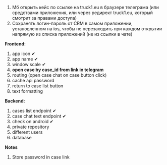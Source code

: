 1. Мб открыть кейс по ссылке на truck1.eu в браузере телеграма (или средствами приложения, или через редирект truck1.eu, который смотрит за правами доступа)
2. Сохранять логин-пароль от CRM в самом приложении, установленном на ios, чтобы не перезаходить при каждом открытии напрямую из списка приложений (не из ссылки в чате)


**Frontend:**
1. app icon ✔
2. app name ✔
3. window scale ✔
4. **open case by case_id from link in telegram**
5. routing (open case chat on case button click)
6. cache api password
7. return to case list button
8. text formatting

**Backend:**
1. cases list endpoint ✔
2. case chat text endpoint ✔
3. check on android ✔
4. private repository
5. different users
6. database

**Notes**
1. Store password in case link
